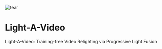 ![tear](https://github.com/user-attachments/assets/914735ad-a1e1-438d-8035-da2b5d90f72d)
# Light-A-Video
Light-A-Video: Training-free Video Relighting via Progressive Light Fusion

